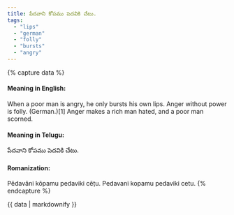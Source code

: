 ```yaml
---
title: పేదవాని కోపము పెదవికి చేటు.
tags:
  - "lips"
  - "german"
  - "folly"
  - "bursts"
  - "angry"
---
```


{% capture data %}
#### Meaning in English:
When a poor man is angry, he only bursts his own lips.
Anger without power is folly. (German.)[1]
Anger makes a rich man hated, and a poor man scorned.

#### Meaning in Telugu:
పేదవాని కోపము పెదవికి చేటు.

#### Romanization:
Pēdavāni kōpamu pedaviki cēṭu.
Pedavani kopamu pedaviki cetu.
{% endcapture %}

{{ data | markdownify }}


